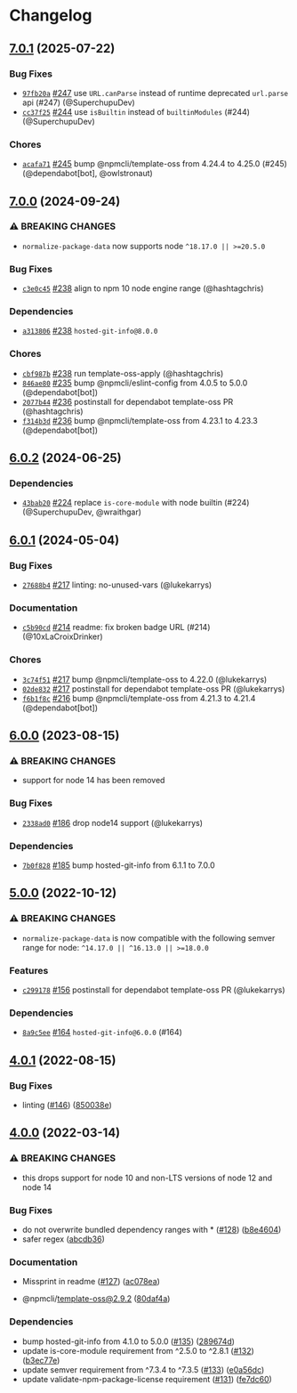 # Changelog

## [7.0.1](https://github.com/npm/normalize-package-data/compare/v7.0.0...v7.0.1) (2025-07-22)
### Bug Fixes
* [`97fb20a`](https://github.com/npm/normalize-package-data/commit/97fb20adabf7a6f22c67733252b2e30da520ed96) [#247](https://github.com/npm/normalize-package-data/pull/247) use `URL.canParse` instead of runtime deprecated `url.parse` api (#247) (@SuperchupuDev)
* [`cc37f25`](https://github.com/npm/normalize-package-data/commit/cc37f25f02b8110ceded0cdfae5e4bb33dd2de0d) [#244](https://github.com/npm/normalize-package-data/pull/244) use `isBuiltin` instead of `builtinModules` (#244) (@SuperchupuDev)
### Chores
* [`acafa71`](https://github.com/npm/normalize-package-data/commit/acafa7127ca8af7cbb60813e63d197d418dd759f) [#245](https://github.com/npm/normalize-package-data/pull/245) bump @npmcli/template-oss from 4.24.4 to 4.25.0 (#245) (@dependabot[bot], @owlstronaut)

## [7.0.0](https://github.com/npm/normalize-package-data/compare/v6.0.2...v7.0.0) (2024-09-24)
### ⚠️ BREAKING CHANGES
* `normalize-package-data` now supports node `^18.17.0 || >=20.5.0`
### Bug Fixes
* [`c3e0c45`](https://github.com/npm/normalize-package-data/commit/c3e0c452c9a7b75bee471c8cac29b40361ea6387) [#238](https://github.com/npm/normalize-package-data/pull/238) align to npm 10 node engine range (@hashtagchris)
### Dependencies
* [`a313806`](https://github.com/npm/normalize-package-data/commit/a313806d61272799b577b5dbe56639047d933480) [#238](https://github.com/npm/normalize-package-data/pull/238) `hosted-git-info@8.0.0`
### Chores
* [`cbf987b`](https://github.com/npm/normalize-package-data/commit/cbf987bc26b974adcc45ded1d3a0d5ad73bc67a7) [#238](https://github.com/npm/normalize-package-data/pull/238) run template-oss-apply (@hashtagchris)
* [`846ae80`](https://github.com/npm/normalize-package-data/commit/846ae80d05f26b22ac2bec3e8bb300ce2e67aa19) [#235](https://github.com/npm/normalize-package-data/pull/235) bump @npmcli/eslint-config from 4.0.5 to 5.0.0 (@dependabot[bot])
* [`2077b44`](https://github.com/npm/normalize-package-data/commit/2077b44f59009fd98ea4d0efd5a353c413cf122b) [#236](https://github.com/npm/normalize-package-data/pull/236) postinstall for dependabot template-oss PR (@hashtagchris)
* [`f314b3d`](https://github.com/npm/normalize-package-data/commit/f314b3d6c28febedb819ecfad8ff5fa730a1c666) [#236](https://github.com/npm/normalize-package-data/pull/236) bump @npmcli/template-oss from 4.23.1 to 4.23.3 (@dependabot[bot])

## [6.0.2](https://github.com/npm/normalize-package-data/compare/v6.0.1...v6.0.2) (2024-06-25)

### Dependencies

* [`43bab20`](https://github.com/npm/normalize-package-data/commit/43bab2087123dd105235bee9e4d99a84fa179bd3) [#224](https://github.com/npm/normalize-package-data/pull/224) replace `is-core-module` with node builtin (#224) (@SuperchupuDev, @wraithgar)

## [6.0.1](https://github.com/npm/normalize-package-data/compare/v6.0.0...v6.0.1) (2024-05-04)

### Bug Fixes

* [`27688b4`](https://github.com/npm/normalize-package-data/commit/27688b4e35adbff465eb333374854fe19ac1795d) [#217](https://github.com/npm/normalize-package-data/pull/217) linting: no-unused-vars (@lukekarrys)

### Documentation

* [`c5b90cd`](https://github.com/npm/normalize-package-data/commit/c5b90cdaaee99adefb805a1e84289ff66e23cc38) [#214](https://github.com/npm/normalize-package-data/pull/214) readme: fix broken badge URL (#214) (@10xLaCroixDrinker)

### Chores

* [`3c74f51`](https://github.com/npm/normalize-package-data/commit/3c74f51a1a754e34023bfb8db25418c75d3642e7) [#217](https://github.com/npm/normalize-package-data/pull/217) bump @npmcli/template-oss to 4.22.0 (@lukekarrys)
* [`02de832`](https://github.com/npm/normalize-package-data/commit/02de832d320573c142659fece85fc7fb8a022ac5) [#217](https://github.com/npm/normalize-package-data/pull/217) postinstall for dependabot template-oss PR (@lukekarrys)
* [`f6b1f8c`](https://github.com/npm/normalize-package-data/commit/f6b1f8cff7a0eb346b82c76c9191bab2ae7d197e) [#216](https://github.com/npm/normalize-package-data/pull/216) bump @npmcli/template-oss from 4.21.3 to 4.21.4 (@dependabot[bot])

## [6.0.0](https://github.com/npm/normalize-package-data/compare/v5.0.0...v6.0.0) (2023-08-15)

### ⚠️ BREAKING CHANGES

* support for node 14 has been removed

### Bug Fixes

* [`2338ad0`](https://github.com/npm/normalize-package-data/commit/2338ad01a93ad731f100aaa385da81f5adfe1903) [#186](https://github.com/npm/normalize-package-data/pull/186) drop node14 support (@lukekarrys)

### Dependencies

* [`7b0f828`](https://github.com/npm/normalize-package-data/commit/7b0f82848d2a09c213d9749ffac70975fb5e61ca) [#185](https://github.com/npm/normalize-package-data/pull/185) bump hosted-git-info from 6.1.1 to 7.0.0

## [5.0.0](https://github.com/npm/normalize-package-data/compare/v4.0.1...v5.0.0) (2022-10-12)

### ⚠️ BREAKING CHANGES

* `normalize-package-data` is now compatible with the following semver range for node: `^14.17.0 || ^16.13.0 || >=18.0.0`

### Features

* [`c299178`](https://github.com/npm/normalize-package-data/commit/c299178b90a1be97a93bebd17204664c2f8d640e) [#156](https://github.com/npm/normalize-package-data/pull/156) postinstall for dependabot template-oss PR (@lukekarrys)

### Dependencies

* [`8a9c5ee`](https://github.com/npm/normalize-package-data/commit/8a9c5ee4f0e57e239069b44c9d89e8987efaaf40) [#164](https://github.com/npm/normalize-package-data/pull/164) `hosted-git-info@6.0.0` (#164)

## [4.0.1](https://github.com/npm/normalize-package-data/compare/v4.0.0...v4.0.1) (2022-08-15)


### Bug Fixes

* linting ([#146](https://github.com/npm/normalize-package-data/issues/146)) ([850038e](https://github.com/npm/normalize-package-data/commit/850038e68baa8155f55f9169977cb631fecbe1d4))

## [4.0.0](https://www.github.com/npm/normalize-package-data/compare/v3.0.3...v4.0.0) (2022-03-14)


### ⚠ BREAKING CHANGES

* this drops support for node 10 and non-LTS versions of node 12 and node 14

### Bug Fixes

* do not overwrite bundled dependency ranges with * ([#128](https://www.github.com/npm/normalize-package-data/issues/128)) ([b8e4604](https://www.github.com/npm/normalize-package-data/commit/b8e460412c45a334c71f874d8fe118522ae73c95))
* safer regex ([abcdb36](https://www.github.com/npm/normalize-package-data/commit/abcdb36f5bbeeb4d1e0a0aafac6aaf8b3e8488b3))


### Documentation

* Missprint in readme ([#127](https://www.github.com/npm/normalize-package-data/issues/127)) ([ac078ea](https://www.github.com/npm/normalize-package-data/commit/ac078eaa9bc3f41c971bdf5539e46b2738820156))


* @npmcli/template-oss@2.9.2 ([80daf4a](https://www.github.com/npm/normalize-package-data/commit/80daf4a771c0cae08695466f0b766f6989b31525))


### Dependencies

* bump hosted-git-info from 4.1.0 to 5.0.0 ([#135](https://www.github.com/npm/normalize-package-data/issues/135)) ([289674d](https://www.github.com/npm/normalize-package-data/commit/289674dc86fca6e2685d505b9e735bdc6ef84ea6))
* update is-core-module requirement from ^2.5.0 to ^2.8.1 ([#132](https://www.github.com/npm/normalize-package-data/issues/132)) ([b3ec77e](https://www.github.com/npm/normalize-package-data/commit/b3ec77e1413c17713ccd984ad2702679cc02f6eb))
* update semver requirement from ^7.3.4 to ^7.3.5 ([#133](https://www.github.com/npm/normalize-package-data/issues/133)) ([e0a56dc](https://www.github.com/npm/normalize-package-data/commit/e0a56dc76afa0da4e147afe8892c5b0306f1a77a))
* update validate-npm-package-license requirement ([#131](https://www.github.com/npm/normalize-package-data/issues/131)) ([fe7dc60](https://www.github.com/npm/normalize-package-data/commit/fe7dc60d74e8cdaaf8b0015e67a57b4aa5366f63))
